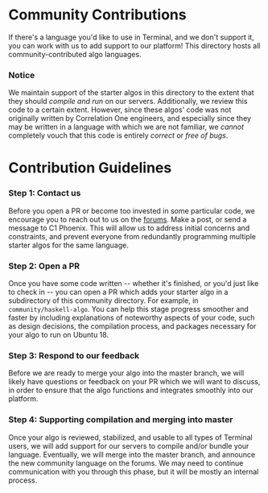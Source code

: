 # Community Contributions

If there's a language you'd like to use in Terminal, and we don't support it, you can
work with us to add support to our platform! This directory hosts all
community-contributed algo languages.

### Notice

We maintain support of the starter algos in this directory to the extent that they
should *compile and run* on our servers. Additionally, we review this code to a certain extent.
However, since these algos' code was not originally written by Correlation One
engineers, and especially since they may be written in a language with which we
are not familiar, we *cannot* completely vouch that this code is entirely *correct* or
*free of bugs*.

# Contribution Guidelines

### Step 1: Contact us

Before you open a PR or become too invested in some particular code, we encourage
you to reach out to us on the [forums](https://forum.c1games.com/). Make a post,
or send a message to C1 Phoenix. This will allow
us to address initial concerns and constraints, and prevent everyone from redundantly
programming multiple starter algos for the same language.

### Step 2: Open a PR

Once you have some code written -- whether it's finished, or you'd just like to check in --
you can open a PR which adds your starter algo in a subdirectory of this community directory.
For example, in `community/haskell-algo`. You can help this stage progress smoother and faster by
including explanations of noteworthy aspects of your code, such as design decisions, the
compilation process, and packages necessary for your algo to run on Ubuntu 18.

### Step 3: Respond to our feedback

Before we are ready to merge your algo into the master branch, we will likely have questions
or feedback on your PR which we will want to discuss, in order to ensure that the
algo functions and integrates smoothly into our platform.

### Step 4: Supporting compilation and merging into master

Once your algo is reviewed, stabilized, and usable to all types of Terminal users,
we will add support for our servers to compile and/or bundle your language.
Eventually, we will merge into the master branch, and announce the new community
language on the forums. We may need to continue communication with you through this phase,
but it will be mostly an internal process.